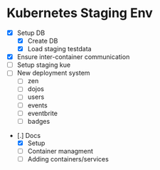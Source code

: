 # Kubernetes Staging Env

- [X] Setup DB
  - [X] Create DB
  - [X] Load staging testdata
- [X] Ensure inter-container communication
- [ ] Setup staging kue
- [ ] New deployment system
  - [ ] zen
  - [ ] dojos
  - [ ] users
  - [ ] events
  - [ ] eventbrite
  - [ ] badges
- [.] Docs
  - [X] Setup
  - [ ] Container managment
  - [ ] Adding containers/services
